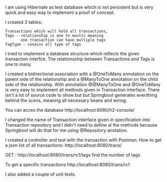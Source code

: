 I am using Hibernate as test database which is not persistent but is very 
quick and easy way to implement a proof of concept.

I created 3 tables: 

    Transactions which will hold all transactions,
    Tags - relationship is one to muulti meaning
           one transaction can have multiple tags
    TagType - conains all type of tags

I tried to implement a database structure which reflects the 
given transaction interfce. The relationsship between Transactions and 
Tags is one to many.

I created a bidirectional association with a @OneToMany annotation on the parent side
of the relationship and a @ManyToOne annotation on the child side of the relationship.
With annotation @@ManyToOne and @OneToMany is very easy to implement all
methods given in Transaction interface.
There isn't a lot of source code to show but but Springboot generates
everithing behind the scens, meaning all necessary beans and wiring.

You can acces the database http://localhost:8080/h2-console/

I changed the name of  Transaction interface given in specification into Transaction repository and
I didn't need to define al the methods because Springboot will do that for me using @Repository anotation. 

I created a controller and test with the transaction with Postman. 
How to get a json list of all transactions:  http://localhost:8080/trans/

GET :  http://localhost:8080/trans/rc1/tags find the number of tags

To get a specific transactions http://localhost:8080/trans/rc1

I also added a couple of unit tests.